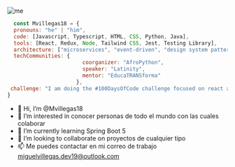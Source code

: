 ![me](https://www.canva.com/design/DAFqPok7gqs/phK8MAW-Fii-BvDCh-IA6A/view?utm_content=DAFqPok7gqs&utm_campaign=designshare&utm_medium=link&utm_source=publishsharelink)

```js
  const Mvillegas18 = {
  pronouns: "he" | "him",
  code: [Javascript, Typescript, HTML, CSS, Python, Java],
  tools: [React, Redux, Node, Tailwind CSS, Jest, Testing Library],
  architecture: ["microservices", "event-driven", "design system pattern"],
  techCommunities: {
                        coorganizer: "AfroPython",
                        speaker: "Latinity",
                        mentor: "EducaTRANSforma"
                      },
 challenge: "I am doing the #100DaysOfCode challenge focused on react and typescript"
}
```

- 👋 Hi, I’m @Mvillegas18
- 👀 I’m interested in  conocer personas de todo el mundo con las cuales colaborar
- 🌱 I’m currently learning  Spring Boot 5
- 💞️ I’m looking to collaborate on  proyectos  de cualquier tipo
- 📫 Me puedes contactar en mi correo de trabajo miguelvillegas.dev19@outlook.com
<!---Mvillegas18/Mvillegas18 is a ✨ special ✨ repository because its `README.md` (this file) appears on your GitHub profile.
You can click the Preview link to take a look at your changes.
--->
